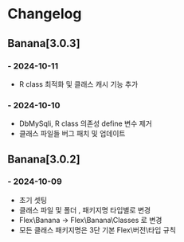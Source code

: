 # Changelog

## Banana[3.0.3]

### - 2024-10-11
- R class 최적화 및 클래스 캐시 기능 추가

### - 2024-10-10
- DbMySqli, R class 의존성 define 변수 제거
- 클래스 파일들 버그 패치 및 업데이트

## Banana[3.0.2]

### - 2024-10-09
- 초기 셋팅
- 클래스 파일 및 폴더 , 패키지명 타입별로 변경
- Flex\Banana -> Flex\Banana\Classes 로 변경
- 모든 클래스 패키지명은 3단 기본 Flex\버전\타입 규칙